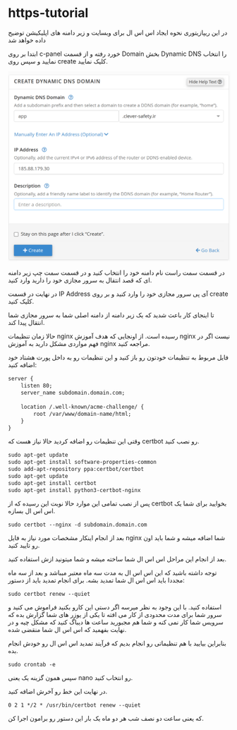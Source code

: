 # https-tutorial
در این ریپازیتوری نحوه ایجاد اس اس ال برای وبسایت و زیر دامنه های اپلیکیشن توضیح داده خواهد شد



ابتدا بر روی c-panel خورد رفته و از قسمت Domain بخش Dynamic DNS را انتخاب نمایید و سپس روی create کلیک نمایید.

<img src="./images/dynamic-domain.png" alt="dynamic domain">

در قسمت سمت راست نام دامنه خود را انتخاب کنید و در قسمت سمت چپ زیر دامنه ای که قصد انتقال به سرور مجازی خود را دارید وارد کنید.

در نهایت در قسمت IP Address آی پی سرور مجازی خود را وارد کنید و بر روی create کلیک کنید.

تا اینجای کار باعث شدید که یک زیر دامنه از دامنه اصلی شما به سرور مجازی شما انتقال پیدا کند.

حالا زمان تنظیمات nginx رسیده است. از اونجایی که هدف آموزش nginx نیست اگر در فهم مواردی مشکل دارید به آموزش nginx مراجعه کنید.


فایل مربوط به تنظیمات خودتون رو باز کنید و این تنظیمات رو به داخل پورت هشتاد خود اضافه کنید:

```nginx configuration
server {
    listen 80;
    server_name subdomain.domain.com;
    
    location /.well-known/acme-challenge/ {
        root /var/www/domain-name/html;
    }
}
```
وقتی این تنظیمات رو اضافه کردید حالا نیاز هست که certbot رو نصب کنید.


```shell
sudo apt-get update
sudo apt-get install software-properties-common
sudo add-apt-repository ppa:certbot/certbot
sudo apt-get update
sudo apt-get install certbot
sudo apt-get install python3-certbot-nginx
```

پس از نصب تمامی این موارد حالا نوبت این رسیده که از certbot بخوایید برای شما یک اس اس ال بسازه.

```shell
sudo certbot --nginx -d subdomain.domain.com
```

بعد از انجام اینکار مشخصات مورد نیاز به فایل nginx شما اضافه میشه و شما باید اون رو تایید کنید.

بعد از انجام این مراحل اس اس ال شما ساخته میشه و شما میتونید ازش استفاده کنید.

توجه داشته باشید که این اس اس ال به مدت سه ماه معتبر میباشد و بعد از سه ماه مجددا باید اس اس ال شما تمدید بشه. برای انجام تمدید باید از دستور:

```shell
sudo certbot renew --quiet
```

استفاده کنید. با این وجود به نظر میرسه اگر دستی این کارو بکنید فراموش می کنید و سرور شما برای مدت محدودی از کار می افته تا یکی از یوزر های شما گزارش بده که سرویس شما کار نمی کنه و شما هم مجبورید ساعت ها دیباگ کنید که مشکل چیه و در نهایت بفهمید که اس اس ال شما منقضی شده.


بنابراین بیایید با هم تنظیماتی رو انجام بدیم که فرآیند تمدید اس اس ال رو خودش انجام بده.

```shell
sudo crontab -e
```

سپس همون گزینه یک یعنی nano رو انتخاب کنید.

در نهایت این خط رو آخرش اضافه کنید.

```shell
0 2 1 */2 * /usr/bin/certbot renew --quiet
```

که یعنی ساعت دو نصف شب هر دو ماه یک بار این دستور رو برامون اجرا کن.